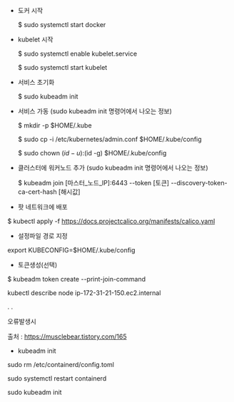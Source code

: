 
- 도커 시작

  $ sudo systemctl start docker


- kubelet 시작

  $ sudo systemctl enable kubelet.service
  
  $ sudo systemctl start kubelet

- 서비스 초기화

  $ sudo kubeadm init



- 서비스 가동 (sudo kubeadm init 명령어에서 나오는 정보)

  $ mkdir -p $HOME/.kube
  
  $ sudo cp -i /etc/kubernetes/admin.conf $HOME/.kube/config
  
  $ sudo chown $(id -u):$(id -g) $HOME/.kube/config
  
- 클러스터에 워커노드 추가 (sudo kubeadm init 명령어에서 나오는 정보)

  $ kubeadm join [마스터_노드_IP]:6443 --token [토큰] --discovery-token-ca-cert-hash [해시값]

- 팟 네트워크에 배포

 $ kubectl apply -f https://docs.projectcalico.org/manifests/calico.yaml

- 설정파일 경로 지정

export KUBECONFIG=$HOME/.kube/config
 

- 토큰생성(선택)

$ kubeadm token create --print-join-command

kubectl describe node ip-172-31-21-150.ec2.internal

.
.

오류발생시

출처 : https://musclebear.tistory.com/165

- kubeadm init
  
sudo rm /etc/containerd/config.toml

sudo systemctl restart containerd

sudo kubeadm init


